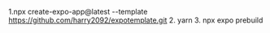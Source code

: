 1.npx create-expo-app@latest --template https://github.com/harry2092/expotemplate.git
2. yarn
3. npx expo prebuild